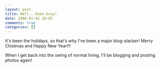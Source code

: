 ```yaml
---
layout: post
title: Well...been busy!
date: 2006-01-01 20:02
comments: true
categories: []
---
```

It's been the holidays, so that's why I've been a major blog-slacker! Merry Chistmas and Happy New Year!!!

When I get back into the swing of normal living, I'll be blogging and posting photos again!
